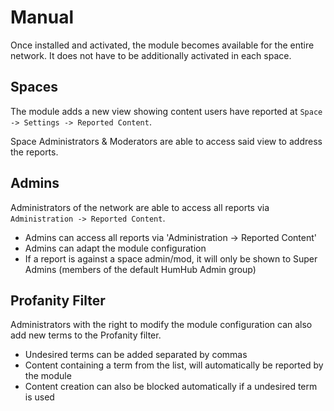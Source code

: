 # Manual

Once installed and activated, the module becomes available for the entire network. It does not have to be additionally activated in each space.

## Spaces

The module adds a new view showing content users have reported at `Space -> Settings -> Reported Content`.

Space Administrators & Moderators are able to access said view to address the reports.

## Admins

Administrators of the network are able to access all reports via `Administration -> Reported Content`.

- Admins can access all reports via 'Administration -> Reported Content'
- Admins can adapt the module configuration
- If a report is against a space admin/mod, it will only be shown to Super Admins (members of the default HumHub Admin group)

## Profanity Filter

Administrators with the right to modify the module configuration can also add new terms to the Profanity filter.

- Undesired terms can be added separated by commas
- Content containing a term from the list, will automatically be reported by the module
- Content creation can also be blocked automatically if a undesired term is used
